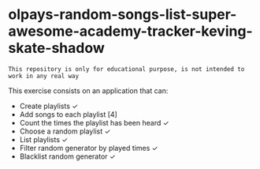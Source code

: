 # olpays-random-songs-list-super-awesome-academy-tracker-keving-skate-shadow

```
This repository is only for educational purpose, is not intended to work in any real way 
```

This exercise consists on an application that can:
* Create playlists ✓
* Add songs to each playlist [4]
* Count the times the playlist has been heard ✓
* Choose a random playlist ✓
* List playlists ✓
* Filter random generator by played times ✓
* Blacklist random generator ✓
